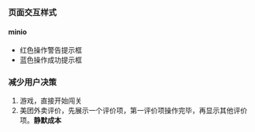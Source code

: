 ### 页面交互样式

#### minio

- 红色操作警告提示框
- 蓝色操作成功提示框



### 减少用户决策

1. 游戏，直接开始闯关
2. 美团外卖评价，先展示一个评价项，第一评价项操作完毕，再显示其他评价项。**静默成本**

